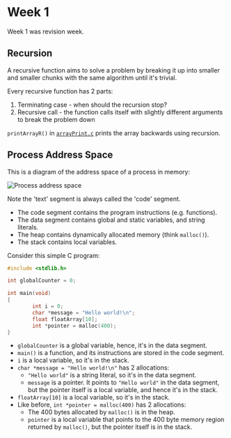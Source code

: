 # Week 1

Week 1 was revision week.

## Recursion

A recursive function aims to solve a problem by breaking it up into smaller and smaller chunks with the same algorithm until it's trivial.

Every recursive function has 2 parts:

1. Terminating case - when should the recursion stop?
2. Recursive call - the function calls itself with slightly different arguments to break the problem down

`printArrayR()` in [`arrayPrint.c`](arrayPrintc) prints the array backwards using recursion.

## Process Address Space

This is a diagram of the address space of a process in memory:

![Process address space](https://th.bing.com/th/id/OIP.sLKvCgtHxloDHz_bfnMzzQAAAA?pid=ImgDet&rs=1)

Note the 'text' segment is always called the 'code' segment.

- The code segment contains the program instructions (e.g. functions).
- The data segment contains global and static variables, and string literals.
- The heap contains dynamically allocated memory (think `malloc()`).
- The stack contains local variables.

Consider this simple C program:

```c
#include <stdlib.h>

int globalCounter = 0;

int main(void)
{
        int i = 0;
        char *message = "Hello world!\n";
        float floatArray[10];
        int *pointer = malloc(400);
}
```

- `globalCounter` is a global variable, hence, it's in the data segment.
- `main()` is a function, and its instructions are stored in the code segment.
- `i` is a local variable, so it's in the stack.
- `char *message = "Hello world!\n"` has 2 allocations:
  - `"Hello world"` is a string literal, so it's in the data segment.
  - `message` is a pointer. It points to `"Hello world"` in the data segment, but the pointer itself is a local variable, and hence it's in the stack.
- `floatArray[10]` is a local variable, so it's in the stack.
- Like before, `int *pointer = malloc(400)` has 2 allocations:
  - The 400 bytes allocated by `malloc()` is in the heap.
  - `pointer` is a local variable that points to the 400 byte memory region returned by `malloc()`, but the pointer itself is in the stack.
